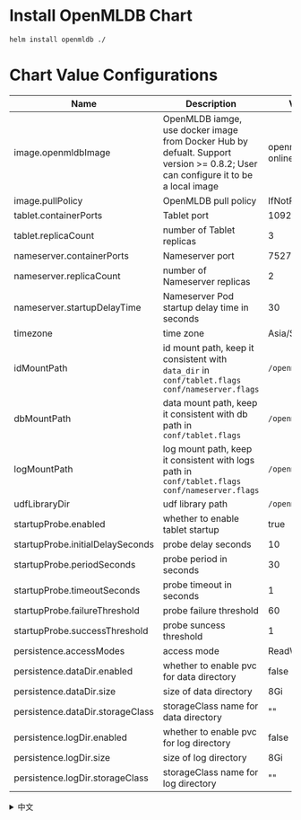 # Install OpenMLDB Chart

```
helm install openmldb ./
```

# Chart Value Configurations
| Name                          | Description                              | Value                   |
| ----------------------------- | ---------------------------------------- | ----------------------- |
| image.openmldbImage           | OpenMLDB iamge, use docker image from Docker Hub by defualt. Support version >= 0.8.2; User can configure it to be a local image | openmldb-online:0.8.4   |
| image.pullPolicy              | OpenMLDB pull policy                         | IfNotPresent            |
| tablet.containerPorts         | Tablet port                                  | 10921                   |
| tablet.replicaCount           | number of Tablet replicas                    | 3                       |
| nameserver.containerPorts     | Nameserver port                              | 7527                    |
| nameserver.replicaCount       | number of Nameserver replicas                | 2                       |
| nameserver.startupDelayTime   | Nameserver Pod startup delay time in seconds | 30                      |
| timezone                      | time zone                                    | Asia/Shanghai           |
| idMountPath                   | id mount path, keep it consistent with `data_dir` in `conf/tablet.flags conf/nameserver.flags` | `/openmldb/id`           |
| dbMountPath                   | data mount path, keep it consistent with db path in `conf/tablet.flags`                        | `/openmldb/data`           |
| logMountPath                  | log mount path, keep it consistent with logs path in `conf/tablet.flags conf/nameserver.flags` | `/openmldb/logs`           |
| udfLibraryDir                 | udf library path                             | `/openmldb/udf`           |
| startupProbe.enabled          | whether to enable tablet startup             | true                    |
| startupProbe.initialDelaySeconds| probe delay seconds                        | 10                      |
| startupProbe.periodSeconds    | probe period in seconds                      | 30                      |
| startupProbe.timeoutSeconds   | probe timeout in seconds                     | 1                       |
| startupProbe.failureThreshold | probe failure threshold                      | 60                      |
| startupProbe.successThreshold | probe suncess threshold                      | 1                       |
| persistence.accessModes       | access mode                                  | ReadWriteOnce           |
| persistence.dataDir.enabled   | whether to enable pvc for data directory     | false                   |
| persistence.dataDir.size      | size of data directory                       | 8Gi                     |
| persistence.dataDir.storageClass| storageClass name for data directory       | ""                      |
| persistence.logDir.enabled   | whether to enable pvc for log directory       | false                   |
| persistence.logDir.size      |  size of log directory                        | 8Gi                     |
| persistence.logDir.storageClass| storageClass name for log directory         | ""                      |

<details>
<summary>中文</summary>
<!-- Chinese Content Goes Here -->

# 安装 OpenMLDB Chart

```
helm install openmldb ./
```

# 配置Chart Values
| Name                          | Description                              | Value                   |
| ----------------------------- | ---------------------------------------- | ----------------------- |
| image.openmldbImage           | OpenMLDB 镜像，默认使用 Docker Hub 上的镜像，支持 OpenMLDB >= 0.8.2；用户也可以设置为本地仓库的镜像 | openmldb-online:0.8.4   |
| image.pullPolicy              | OpenMLDB镜像拉取策略                       | IfNotPresent            |
| tablet.containerPorts         | Tablet端口号                              | 10921                   |
| tablet.replicaCount           | Tablet副本数                              | 3                       |
| nameserver.containerPorts     | Nameserver端口号                          | 7527                    |
| nameserver.replicaCount       | Nameserver副本数                          | 2                       |
| nameserver.startupDelayTime   | Nameserver Pod延时启动时间，单位秒          | 30                      |
| timezone                      | 时区                                      | Asia/Shanghai           |
| idMountPath                   | 模块id文件mount路径, 需要和`conf/tablet.flags conf/nameserver.flags`配置文件中`data_dir`保持一致 | `/openmldb/id`           |
| dbMountPath                   | 数据目录mount路径, 需要和`conf/tablet.flags`配置文件中db目录对应 | `/openmldb/data`           |
| logMountPath                  | 日志目录mount路径, 需要和`conf/tablet.flags` `conf/nameserver.flags`配置文件中logs目录对应| `/openmldb/logs`           |
| udfLibraryDir                 | udf动态库路径                                | `/openmldb/udf`           |
| startupProbe.enabled          | 是否开启tablet startup探针                   | true                    |
| startupProbe.initialDelaySeconds| 探针延时秒数                               | 10                      |
| startupProbe.periodSeconds    | 探针的探测间隔                                | 30                      |
| startupProbe.timeoutSeconds   | 探针超时时间                                  | 1                       |
| startupProbe.failureThreshold | 探针失败阈值                                  | 60                      |
| startupProbe.successThreshold | 探针成功阈值                                  | 1                       |
| persistence.accessModes       | 配置存储卷访问模式                             | ReadWriteOnce           |
| persistence.dataDir.enabled   | 数据目录是否使用pvc                            | false                   |
| persistence.dataDir.size      | 配置数据目录存储卷大小                          | 8Gi                     |
| persistence.dataDir.storageClass|配置数据目录storageClass名字                  | ""                      |
| persistence.logDir.enabled   | 日志目录是否使用pvc                             | false                   |
| persistence.logDir.size      | 配置日志目录存储卷大小                           | 8Gi                     |
| persistence.logDir.storageClass| 配置日志目录storageClass名字                  | ""                      |

</details>
